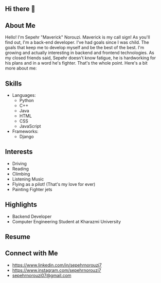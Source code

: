 ## Hi there 👋
## About Me
Hello! I'm Sepehr "Maverick" Norouzi. Maverick is my call sign! As you'll find out, I'm a back-end developer. I've had goals since I was child. The goals that keep me to develop myself and be the best of the best. I'm growing and actually interesting in backend and frontend technologies. As my closed friends said, Sepehr doesn't know fatigue, he is hardworking for his plans and in a word he's fighter. That's the whole point. Here's a bit more about me:

## Skills
 - Languages:
    - Python
    - C++
    - Java
    - HTML
    - CSS
    - JavaScript
 - Frameworks:
    - Django
      
## Interests
 - Driving
 - Reading
 - Climbing
 - Listening Music
 - Flying as a pilot! (That's my love for ever)
 - Painting Fighter jets

## Highlights
 - Backend Developer
 - Computer Engineering Student at Kharazmi University

## Resume

## Connect with Me
 - https://www.linkedin.com/in/sepehrnorouzi7
 - https://www.instagram.com/sepehrnorouzi7
 - sepehrnorouzi07@gmail.com
